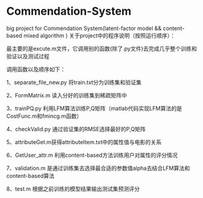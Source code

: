 # Commendation-System
big project for Commendation System(latent-factor model &amp;&amp; content-based mixed algorithm )
关于project中的程序说明（按照运行顺序）：

最主要的是excute.m文件，它调用别的函数(除了.py文件)去完成几乎整个训练和验证以及测试过程

调用函数以及顺序如下：

1、separate_file_new.py 将train.txt分为训练集和验证集

2、FormMatrix.m 读入分好的训练集到稀疏矩阵中

3、trainPQ.py 利用LFM算法训练P,Q矩阵（matlab代码实现LFM算法的是CostFunc.m和fmincg.m函数）

4、checkValid.py 通过验证集的RMSE选择最好的P,Q矩阵

5、attributeGet.m获得attributeItem.txt中的属性值与电影的关系

6、GetUser_attr.m 利用content-based方法训练用户对属性的评分情况

7、validation.m 是通过训练集去选择最合适的参数值alpha去结合LFM算法和content-based算法

8、test.m 根据之前训练的模型结果输出测试集预测评分
